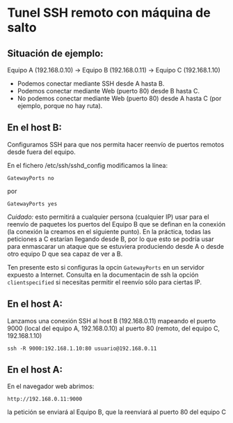 # Tunel SSH remoto con máquina de salto


## Situación de ejemplo:

Equipo A (192.168.0.10) -> Equipo B (192.168.0.11) -> Equipo C (192.168.1.10)

* Podemos conectar mediante SSH desde A hasta B.
* Podemos conectar mediante Web (puerto 80) desde B hasta C.
* No podemos conectar mediante Web (puerto 80) desde A hasta C (por ejemplo, porque no hay ruta).


## En el host B:

Configuramos SSH para que nos permita hacer reenvío de puertos remotos desde fuera del equipo.

En el fichero /etc/ssh/sshd_config  modificamos la línea:

```
GatewayPorts no
```

por

```
GatewayPorts yes
```

_Cuidado:_ esto permitirá a cualquier persona (cualquier IP) usar para el reenvío de paquetes los puertos del Equipo B que se definan en la conexión (la conexión la creamos en el siguiente punto). En la práctica, todas las peticiones a C estarían llegando desde B, por lo que esto se podría usar para enmascarar un ataque que se estuviera produciendo desde A o desde otro equipo D que sea capaz de ver a B.

Ten presente esto si configuras la opcin `GatewayPorts` en un servidor expuesto a Internet. Consulta en la documentacin de ssh la opción `clientspecified` si necesitas permitir el reenvío sólo para ciertas IP.


## En el host A:

Lanzamos una conexión SSH al host B (192.168.0.11) mapeando el puerto 9000 (local del equipo A, 192.168.0.10) al puerto 80 (remoto, del equipo C, 192.168.1.10)

```
ssh -R 9000:192.168.1.10:80 usuario@192.168.0.11
```

## En el host A:

En el navegador web abrimos:

```
http://192.168.0.11:9000
```

la petición se enviará al Equipo B, que la reenviará al puerto 80 del equipo C
